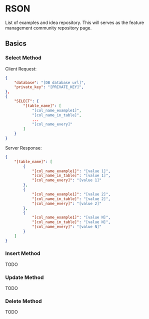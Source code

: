 # RSON
List of examples and idea repository. This will serves as the feature management community repository page.

## Basics
### Select Method
Client Request:
```JSON
{
    "database": "[DB database url]",
    "private_key": "[PRIVATE_KEY]",
},
{
    "SELECT": {
        "[table_name]": [
            "[col_name_example1]",
            "[col_name_in_table]",
            ...
            "[col_name_every]"
        ]
    }
}

```
Server Response:
```JSON
{
    "[table_name]": [
        {
            "[col_name_example1]": "[value 1]",
            "[col_name_in_table]": "[value 1]",
            "[col_name_every]": "[value 1]"
        },
        {
            "[col_name_example1]": "[value 2]",
            "[col_name_in_table]": "[value 2]",
            "[col_name_every]": "[value 2]"
        },
        {
            "[col_name_example1]": "[value N]",
            "[col_name_in_table]": "[value N]",
            "[col_name_every]": "[value N]"
        }
    ]
}
```

### Insert Method
TODO
### Update Method
TODO
### Delete Method
TODO